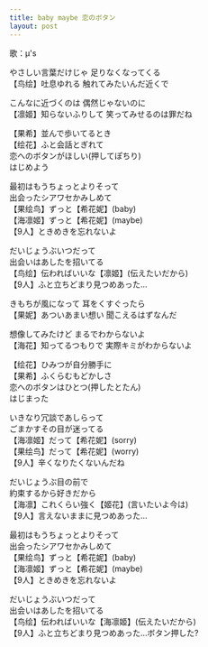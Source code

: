 ```yaml
---
title: baby maybe 恋のボタン
layout: post
---
```

歌：μ's

<p><a class="honoka">やさしい言葉だけじゃ 足りなくなってくる</a><br />
【<a class="kotori">鸟</a><a class="eli">绘</a>】吐息ゆれる 触れてみたいんだ近くで</p>

<p><a class="umi">こんなに近づくのは 偶然じゃないのに</a><br />
【<a class="rin">凛</a><a class="maki">姬</a>】知らないふりして 笑ってみせるのは罪だね</p>

<p>【<a class="honoka">果</a><a class="nozomi">希</a>】並んで歩いてるとき<br />
【<a class="eli">绘</a><a class="hanayo">花</a>】ふと会話とぎれて<br />
<a class="umi">恋へのボタンがほしい</a><a class="nico">(押してぽちり)</a><br />
はじめよう</p>

<p>最初はもうちょっとよりそって<br />
出会ったシアワセかみしめて<br />
【<a class="honoka">果</a><a class="eli">绘</a><a class="kotori">鸟</a>】ずっと【<a class="nozomi">希</a><a class="hanayo">花</a><a class="nico">妮</a>】(baby)<br />
【<a class="umi">海</a><a class="rin">凛</a><a class="maki">姬</a>】ずっと【<a class="nozomi">希</a><a class="hanayo">花</a><a class="nico">妮</a>】(maybe)<br />
【9人】ときめきを忘れないよ</p>

<p>だいじょうぶいつだって<br />
出会いはあしたを招いてる<br />
【<a class="kotori">鸟</a><a class="eli">绘</a>】伝わればいいな【<a class="rin">凛</a><a class="maki">姬</a>】(伝えたいだから)<br />
【9人】ふと立ちどまり見つめあった…</p>

<p><a class="eli">きもちが風になって 耳をくすぐったら</a><br />
【<a class="honoka">果</a><a class="nico">妮</a>】あついあまい想い 聞こえるはずなんだ</p>

<p><a class="kotori">想像してみたけど まるでわからないよ</a><br />
【<a class="umi">海</a><a class="hanayo">花</a>】知ってるつもりで 実際キミがわからないよ</p>

<p>【<a class="eli">绘</a><a class="hanayo">花</a>】ひみつが自分勝手に<br />
【<a class="honoka">果</a><a class="nozomi">希</a>】ふくらむもどかしさ<br />
<a class="honoka">恋へのボタンはひとつ</a><a class="hanayo">(押したとたん)</a><br />
はじまった</p>

<p>いきなり冗談であしらって<br />
ごまかすその目が迷ってる<br />
【<a class="umi">海</a><a class="rin">凛</a><a class="maki">姬</a>】だって【<a class="nozomi">希</a><a class="hanayo">花</a><a class="nico">妮</a>】(sorry)<br />
【<a class="honoka">果</a><a class="eli">绘</a><a class="kotori">鸟</a>】だって【<a class="nozomi">希</a><a class="hanayo">花</a><a class="nico">妮</a>】(worry)<br />
【9人】辛くなりたくないんだね</p>

<p>だいじょうぶ目の前で<br />
約束するから好きだから<br />
【<a class="umi">海</a><a class="rin">凛</a>】これくらい強く【<a class="maki">姬</a><a class="hanayo">花</a>】(言いたいよ今は)<br />
【9人】言えないままに見つめあった…</p>

<p>最初はもうちょっとよりそって<br />
出会ったシアワセかみしめて<br />
【<a class="honoka">果</a><a class="eli">绘</a><a class="kotori">鸟</a>】ずっと【<a class="nozomi">希</a><a class="hanayo">花</a><a class="nico">妮</a>】(baby)<br />
【<a class="umi">海</a><a class="rin">凛</a><a class="maki">姬</a>】ずっと【<a class="nozomi">希</a><a class="hanayo">花</a><a class="nico">妮</a>】(maybe)<br />
【9人】ときめきを忘れないよ</p>

<p>だいじょうぶいつだって<br />
出会いはあしたを招いてる<br />
【<a class="kotori">鸟</a><a class="eli">绘</a>】伝わればいいな【<a class="umi">海</a><a class="rin">凛</a><a class="maki">姬</a>】(伝えたいだから)<br />
【9人】ふと立ちどまり見つめあった…ボタン押した?</p>